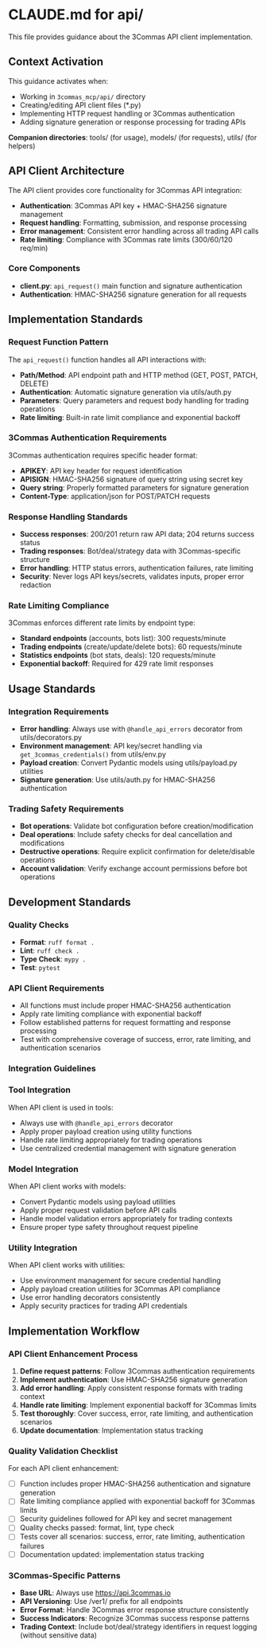 # CLAUDE.md for api/

This file provides guidance about the 3Commas API client implementation.

## Context Activation
This guidance activates when:
- Working in `3commas_mcp/api/` directory
- Creating/editing API client files (*.py)
- Implementing HTTP request handling or 3Commas authentication
- Adding signature generation or response processing for trading APIs

**Companion directories**: tools/ (for usage), models/ (for requests), utils/ (for helpers)

## API Client Architecture

The API client provides core functionality for 3Commas API integration:
- **Authentication**: 3Commas API key + HMAC-SHA256 signature management
- **Request handling**: Formatting, submission, and response processing
- **Error management**: Consistent error handling across all trading API calls
- **Rate limiting**: Compliance with 3Commas rate limits (300/60/120 req/min)

### Core Components
- **client.py**: `api_request()` main function and signature authentication
- **Authentication**: HMAC-SHA256 signature generation for all requests

## Implementation Standards

### Request Function Pattern
The `api_request()` function handles all API interactions with:
- **Path/Method**: API endpoint path and HTTP method (GET, POST, PATCH, DELETE)
- **Authentication**: Automatic signature generation via utils/auth.py
- **Parameters**: Query parameters and request body handling for trading operations
- **Rate limiting**: Built-in rate limit compliance and exponential backoff

### 3Commas Authentication Requirements
3Commas authentication requires specific header format:
- **APIKEY**: API key header for request identification
- **APISIGN**: HMAC-SHA256 signature of query string using secret key
- **Query string**: Properly formatted parameters for signature generation
- **Content-Type**: application/json for POST/PATCH requests

### Response Handling Standards
- **Success responses**: 200/201 return raw API data; 204 returns success status
- **Trading responses**: Bot/deal/strategy data with 3Commas-specific structure
- **Error handling**: HTTP status errors, authentication failures, rate limiting
- **Security**: Never logs API keys/secrets, validates inputs, proper error redaction

### Rate Limiting Compliance
3Commas enforces different rate limits by endpoint type:
- **Standard endpoints** (accounts, bots list): 300 requests/minute
- **Trading endpoints** (create/update/delete bots): 60 requests/minute
- **Statistics endpoints** (bot stats, deals): 120 requests/minute
- **Exponential backoff**: Required for 429 rate limit responses

## Usage Standards

### Integration Requirements
- **Error handling**: Always use with `@handle_api_errors` decorator from utils/decorators.py
- **Environment management**: API key/secret handling via `get_3commas_credentials()` from utils/env.py
- **Payload creation**: Convert Pydantic models using utils/payload.py utilities
- **Signature generation**: Use utils/auth.py for HMAC-SHA256 authentication

### Trading Safety Requirements
- **Bot operations**: Validate bot configuration before creation/modification
- **Deal operations**: Include safety checks for deal cancellation and modifications
- **Destructive operations**: Require explicit confirmation for delete/disable operations
- **Account validation**: Verify exchange account permissions before bot operations

## Development Standards

### Quality Checks
- **Format**: `ruff format .`
- **Lint**: `ruff check .`
- **Type Check**: `mypy .`
- **Test**: `pytest`

### API Client Requirements
- All functions must include proper HMAC-SHA256 authentication
- Apply rate limiting compliance with exponential backoff
- Follow established patterns for request formatting and response processing
- Test with comprehensive coverage of success, error, rate limiting, and authentication scenarios

### Integration Guidelines

### Tool Integration
When API client is used in tools:
- Always use with `@handle_api_errors` decorator
- Apply proper payload creation using utility functions
- Handle rate limiting appropriately for trading operations
- Use centralized credential management with signature generation

### Model Integration
When API client works with models:
- Convert Pydantic models using payload utilities
- Apply proper request validation before API calls
- Handle model validation errors appropriately for trading contexts
- Ensure proper type safety throughout request pipeline

### Utility Integration
When API client works with utilities:
- Use environment management for secure credential handling
- Apply payload creation utilities for 3Commas API compliance
- Use error handling decorators consistently
- Apply security practices for trading API credentials

## Implementation Workflow

### API Client Enhancement Process
1. **Define request patterns**: Follow 3Commas authentication requirements
2. **Implement authentication**: Use HMAC-SHA256 signature generation
3. **Add error handling**: Apply consistent response formats with trading context
4. **Handle rate limiting**: Implement exponential backoff for 3Commas limits
5. **Test thoroughly**: Cover success, error, rate limiting, and authentication scenarios
6. **Update documentation**: Implementation status tracking

### Quality Validation Checklist
For each API client enhancement:
- [ ] Function includes proper HMAC-SHA256 authentication and signature generation
- [ ] Rate limiting compliance applied with exponential backoff for 3Commas limits
- [ ] Security guidelines followed for API key and secret management
- [ ] Quality checks passed: format, lint, type check
- [ ] Tests cover all scenarios: success, error, rate limiting, authentication failures
- [ ] Documentation updated: implementation status tracking

### 3Commas-Specific Patterns
- **Base URL**: Always use https://api.3commas.io
- **API Versioning**: Use /ver1/ prefix for all endpoints
- **Error Format**: Handle 3Commas error response structure consistently
- **Success Indicators**: Recognize 3Commas success response patterns
- **Trading Context**: Include bot/deal/strategy identifiers in request logging (without sensitive data)